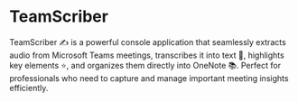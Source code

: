 # TeamScriber
TeamScriber ✍️ is a powerful console application that seamlessly extracts audio from Microsoft Teams meetings, transcribes it into text 📝, highlights key elements ⭐, and organizes them directly into OneNote 📚. Perfect for professionals who need to capture and manage important meeting insights efficiently.

